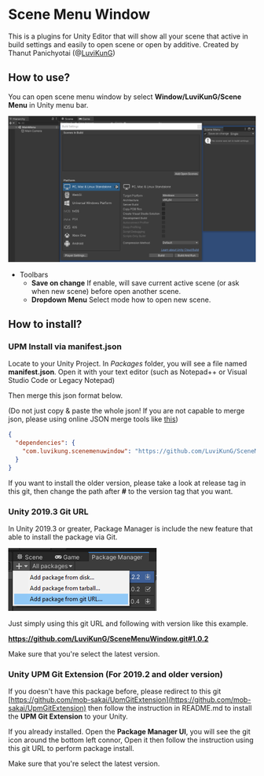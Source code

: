 # Scene Menu Window

This is a plugins for Unity Editor that will show all your scene that active in build settings and easily to open scene or open by additive.
Created by Thanut Panichyotai (@[LuviKunG]((https://github.com/LuviKunG)))

## How to use?

You can open scene menu window by select **Window/LuviKunG/Scene Menu** in Unity menu bar.

![Preview](images/preview.gif)

- Toolbars
  - **Save on change** If enable, will save current active scene (or ask when new scene) before open another scene.
  - **Dropdown Menu** Select mode how to open new scene.

## How to install?

### UPM Install via manifest.json

Locate to your Unity Project. In *Packages* folder, you will see a file named **manifest.json**. Open it with your text editor (such as Notepad++ or Visual Studio Code or Legacy Notepad)

Then merge this json format below.

(Do not just copy & paste the whole json! If you are not capable to merge json, please using online JSON merge tools like [this](https://tools.knowledgewalls.com/onlinejsonmerger))

```json
{
  "dependencies": {
    "com.luvikung.scenemenuwindow": "https://github.com/LuviKunG/SceneMenuWindow.git#1.0.2"
  }
}
```

If you want to install the older version, please take a look at release tag in this git, then change the path after **#** to the version tag that you want.

### Unity 2019.3 Git URL

In Unity 2019.3 or greater, Package Manager is include the new feature that able to install the package via Git.

![Install with Git URL](images/giturl.png)

Just simply using this git URL and following with version like this example.

**https://github.com/LuviKunG/SceneMenuWindow.git#1.0.2**

Make sure that you're select the latest version.

### Unity UPM Git Extension (For 2019.2 and older version)

If you doesn't have this package before, please redirect to this git [https://github.com/mob-sakai/UpmGitExtension](https://github.com/mob-sakai/UpmGitExtension) then follow the instruction in README.md to install the **UPM Git Extension** to your Unity.

If you already installed. Open the **Package Manager UI**, you will see the git icon around the bottom left connor, Open it then follow the instruction using this git URL to perform package install.

Make sure that you're select the latest version.